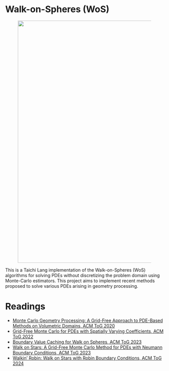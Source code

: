 # Walk-on-Spheres (WoS)

<figure>
    <p align="center">
        <img src="./media/teaser.png", width="768px">
    </p>
</figure>


This is a Taichi Lang implementation of the Walk-on-Spheres (WoS) algorithms for solving PDEs without discretizing the problem domain using Monte-Carlo estimators.
This project aims to implement recent methods proposed to solve various PDEs arising in geometry processing.

# Readings
- [Monte Carlo Geometry Processing: A Grid-Free Approach to PDE-Based Methods on Volumetric Domains, ACM ToG 2020](https://dl.acm.org/doi/abs/10.1145/3386569.3392374)
- [Grid-Free Monte Carlo for PDEs with Spatially Varying Coefficients, ACM ToG 2022](https://dl.acm.org/doi/abs/10.1145/3528223.3530134)
- [Boundary Value Caching for Walk on Spheres, ACM ToG 2023](https://dl.acm.org/doi/abs/10.1145/3592400)
- [Walk on Stars: A Grid-Free Monte Carlo Method for PDEs with Neumann Boundary Conditions, ACM ToG 2023](https://dl.acm.org/doi/abs/10.1145/3592398)
- [Walkin’ Robin: Walk on Stars with Robin Boundary Conditions, ACM ToG 2024](http://www.rohansawhney.io/WoStRobin.pdf)
